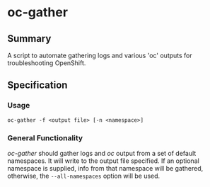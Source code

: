 # oc-gather

## Summary
A script to automate gathering logs and various 'oc' outputs for troubleshooting OpenShift.

## Specification
### Usage
``oc-gather -f <output file> [-n <namespace>]``
  
### General Functionality
*oc-gather* should gather logs and *oc* output from a set of default namespaces. It will write to the output file specified. If an optional namespace is supplied, info from that namespace will be gathered, otherwise, the ``--all-namespaces`` option will be used.

